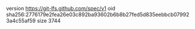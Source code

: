 version https://git-lfs.github.com/spec/v1
oid sha256:2776179e2fea26e03c892ba93602b6b8b27fed5d835eebbcb079923a4c55af59
size 3744
